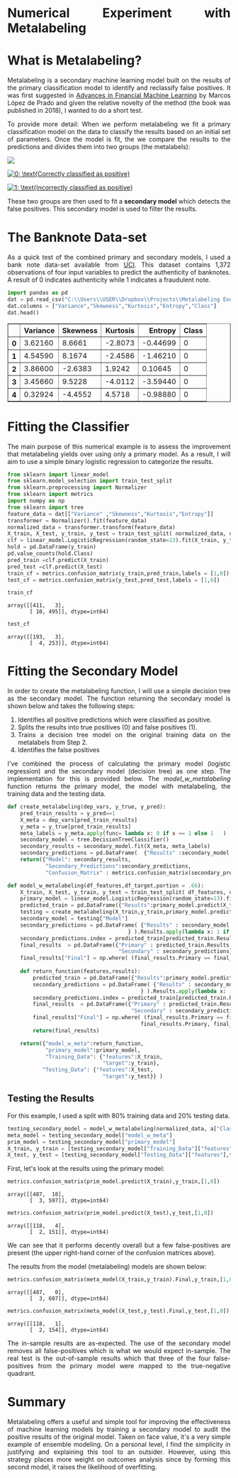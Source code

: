<div style="text-align: justify"> 
    
# Numerical Experiment with Metalabeling

# What is Metalabeling?

Metalabeling is a secondary machine learning model built on the results of the primary classification model to identify and reclassify false positives. It was first suggested in [Advances in Financial Machine Learning](https://www.amazon.com/Advances-Financial-Machine-Learning-Marcos-ebook/dp/B079KLDW21/ref=sr_1_3?crid=2YD9Z0HQ4TRR0&dchild=1&keywords=advances+in+financial+machine+learning&qid=1587241148&sprefix=advances+in+machine%2Caps%2C207&sr=8-3) by Marcos López de Prado and given the relative novelty of the method (the book was published in 2018), I wanted to do a short test.

To provide more detail: When we perform metalabeling we fit a primary classification model on the data to classify the results based on an initial set of parameters. Once the model is fit, the we compare the results to the predictions and divides them into two groups (the metalabels):

<img src="https://latex.codecogs.com/gif.latex?O_t=\text { Onset event at time bin } t " />

<a href="https://www.codecogs.com/eqnedit.php?latex=0:&space;\text{Correctly&space;classified&space;as&space;positive}" target="_blank"><img src="https://latex.codecogs.com/gif.latex?0:&space;\text{Correctly&space;classified&space;as&space;positive}" title="0: \text{Correctly classified as positive}" /></a>

<a href="https://www.codecogs.com/eqnedit.php?latex=1:&space;\text{Incorrectly&space;classified&space;as&space;positive}" target="_blank"><img src="https://latex.codecogs.com/gif.latex?1:&space;\text{Incorrectly&space;classified&space;as&space;positive}" title="1: \text{Incorrectly classified as positive}" /></a>

These two groups are then used to fit a **secondary model** which detects the false positives. This secondary model is used to filter the results. 

# The Banknote Data-set

As a quick test of the combined primary and secondary models, I used a bank note data-set available from [UCI](https://archive.ics.uci.edu/ml/datasets/banknote+authentication). This dataset contains 1,372 observations of four input variables to predict the authenticity of banknotes. A result of 0 indicates authenticity while 1 indicates a fraudulent note.


```python
import pandas as pd
dat = pd.read_csv("C:\\Users\\USER\\Dropbox\\Projects\\Metalabeling Exercise\\data_banknote_authentication.txt",header = None)
dat.columns = ["Variance","Skewness","Kurtosis","Entropy","Class"]
dat.head()
```




<div>
<style scoped>
    .dataframe tbody tr th:only-of-type {
        vertical-align: middle;
    }

    .dataframe tbody tr th {
        vertical-align: top;
    }

    .dataframe thead th {
        text-align: right;
    }
</style>
<table border="1" class="dataframe">
  <thead>
    <tr style="text-align: right;">
      <th></th>
      <th>Variance</th>
      <th>Skewness</th>
      <th>Kurtosis</th>
      <th>Entropy</th>
      <th>Class</th>
    </tr>
  </thead>
  <tbody>
    <tr>
      <th>0</th>
      <td>3.62160</td>
      <td>8.6661</td>
      <td>-2.8073</td>
      <td>-0.44699</td>
      <td>0</td>
    </tr>
    <tr>
      <th>1</th>
      <td>4.54590</td>
      <td>8.1674</td>
      <td>-2.4586</td>
      <td>-1.46210</td>
      <td>0</td>
    </tr>
    <tr>
      <th>2</th>
      <td>3.86600</td>
      <td>-2.6383</td>
      <td>1.9242</td>
      <td>0.10645</td>
      <td>0</td>
    </tr>
    <tr>
      <th>3</th>
      <td>3.45660</td>
      <td>9.5228</td>
      <td>-4.0112</td>
      <td>-3.59440</td>
      <td>0</td>
    </tr>
    <tr>
      <th>4</th>
      <td>0.32924</td>
      <td>-4.4552</td>
      <td>4.5718</td>
      <td>-0.98880</td>
      <td>0</td>
    </tr>
  </tbody>
</table>
</div>



# Fitting the Classifier

The main purpose of this numerical example is to assess the improvement that metalabeling yields over using only a primary model. As a result, I will aim to use a simple binary logistic regression to categorize the results.


```python
from sklearn import linear_model
from sklearn.model_selection import train_test_split
from sklearn.preprocessing import Normalizer
from sklearn import metrics
import numpy as np
from sklearn import tree
feature_data = dat[["Variance" ,"Skewness","Kurtosis","Entropy"]] 
transformer = Normalizer().fit(feature_data)  
normalized_data = transformer.transform(feature_data)
X_train, X_test, y_train, y_test = train_test_split( normalized_data, dat["Class"] , test_size=0.33, random_state=42)
clf = linear_model.LogisticRegression(random_state=13).fit(X_train, y_train)
hold = pd.DataFrame(y_train)
pd.value_counts(hold.Class)
pred_train =clf.predict(X_train)
pred_test =clf.predict(X_test)
train_cf = metrics.confusion_matrix(y_train,pred_train,labels = [1,0])
test_cf = metrics.confusion_matrix(y_test,pred_test,labels = [1,0])
```


```python
train_cf
```




    array([[411,   3],
           [ 10, 495]], dtype=int64)




```python
test_cf
```




    array([[193,   3],
           [  4, 253]], dtype=int64)



# Fitting the Secondary Model

In order to create the metalabeling function, I will use a simple decision tree as the secondary model. The function returning the secondary model is shown below and takes the following steps:

1. Identifies all positive predictions which were classified as positive.
2. Splits the results into true positives (0) and false positives (1).
3. Trains a decision tree model on the original training data on the metalabels from Step 2.
4. Identifies the false positives

I've combined the process of calculating the primary model (logistic regression) and the secondary model (decision tree) as one step. The implementation for this is provided below. The *model_w_metalabeling* function returns the primary model, the model with metalabeling, the training data and the testing data.


```python
def create_metalabeling(dep_vars, y_true, y_pred):
    pred_train_results = y_pred==1
    X_meta = dep_vars[pred_train_results]
    y_meta = y_true[pred_train_results]
    meta_labels = y_meta.apply(func= lambda x: 0 if x == 1 else 1   )    
    secondary_model = tree.DecisionTreeClassifier()
    secondary_results = secondary_model.fit(X_meta, meta_labels)
    secondary_predictions = pd.DataFrame(  {"Results" :secondary_model.predict(X_meta)}) 
    return({"Model": secondary_results,
            "Secondary_Predictions":secondary_predictions,
            "Confusion_Matrix" : metrics.confusion_matrix(secondary_predictions,meta_labels)})

def model_w_metalabeling(df_features,df_target,portion = .66):
    X_train, X_test, y_train, y_test = train_test_split( df_features, df_target , test_size=1-portion, random_state=13)
    primary_model = linear_model.LogisticRegression(random_state=13).fit(X_train, y_train)
    predicted_train = pd.DataFrame({"Results":primary_model.predict(X_train)})
    testing = create_metalabeling(X_train,y_train,primary_model.predict(X_train))
    secondary_model = testing["Model"]
    secondary_predictions = pd.DataFrame( {"Results" : secondary_model.predict(X_train[predicted_train.Results==1])
                                      } ).Results.apply(lambda x: 1 if x ==0 else 0)
    secondary_predictions.index = predicted_train[predicted_train.Results==1].index
    final_results  = pd.DataFrame({"Primary" : predicted_train.Results,
                                   "Secondary" : secondary_predictions}   )
    final_results["Final"] = np.where( (final_results.Primary == final_results.Secondary )|( final_results.Secondary.isna()), final_results.Primary, final_results.Secondary)
    
    def return_function(features,results):
        predicted_train = pd.DataFrame({"Results":primary_model.predict(features)})
        secondary_predictions = pd.DataFrame( {"Results" : secondary_model.predict(features[predicted_train.Results==1])
                                          } ).Results.apply(lambda x: 1 if x ==0 else 0)
        secondary_predictions.index = predicted_train[predicted_train.Results==1].index
        final_results  = pd.DataFrame({"Primary" : predicted_train.Results,
                                       "Secondary" : secondary_predictions}   )
        final_results["Final"] = np.where( (final_results.Primary == final_results.Secondary )|( final_results.Secondary.isna()), 
                                          final_results.Primary, final_results.Secondary)
        return(final_results)

    return({"model_w_meta":return_function,
            "primary_model":primary_model,
            "Training_Data": {"features":X_train,
                              "target":y_train},
           "Testing_Data": {"features":X_test,
                              "target":y_test}} )
```

## Testing the Results

For this example, I used a split with 80% training data and 20% testing data.


```python
testing_secondary_model = model_w_metalabeling(normalized_data, a["Class"],portion = .8)
meta_model = testing_secondary_model["model_w_meta"]
prim_model = testing_secondary_model["primary_model"]
X_train, y_train = [testing_secondary_model["Training_Data"]["features"],testing_secondary_model["Training_Data"]["target"] ]
X_test, y_test = [testing_secondary_model["Testing_Data"]["features"],testing_secondary_model["Testing_Data"]["target"]]
```

First, let's look at the results using the primary model:


```python
metrics.confusion_matrix(prim_model.predict(X_train),y_train,[1,0])
```




    array([[487,  10],
           [  3, 597]], dtype=int64)




```python
metrics.confusion_matrix(prim_model.predict(X_test),y_test,[1,0])
```




    array([[118,   4],
           [  2, 151]], dtype=int64)



We can see that it performs decently overall but a few false-positives are present (the upper right-hand corner of the confusion matrices above). 

The results from the model (metalabeling) models are shown below:


```python
metrics.confusion_matrix(meta_model(X_train,y_train).Final,y_train,[1,0])
```




    array([[487,   0],
           [  3, 607]], dtype=int64)




```python
metrics.confusion_matrix(meta_model(X_test,y_test).Final,y_test,[1,0])
```




    array([[118,   1],
           [  2, 154]], dtype=int64)



The in-sample results are as-expected. The use of the secondary model removes all false-positives which is what we would expect in-sample. The real test is the out-of-sample results which that three of the four false-positives from the primary model were mapped to the true-negative quadrant.

# Summary

Metalabeling offers a useful and simple tool for improving the effectiveness of machine learning models by training a secondary model to audit the positive results of the original model. Taken on face value, it's a very simple example of ensemble modeling. On a personal level, I find the simplicity in justifying and explaining this tool to an outsider. However, using this strategy places more weight on outcomes analysis since by forming this second model, it raises the likelihood of overfitting.
</div>
